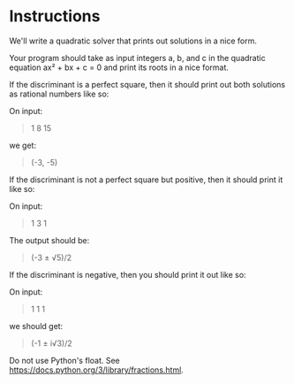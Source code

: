 # Instructions

We'll write a quadratic solver that prints out solutions in a nice form.

Your program should take as input integers a, b, and c in the quadratic equation ax² + bx + c = 0 and print its roots in a nice format.

If the discriminant is a perfect square, then it should print out both solutions as rational numbers like so:

On input:

>1 8 15

we get:

>(-3, -5)

If the discriminant is not a perfect square but positive, then it should print it like so:

On input:

>1 3 1

The output should be:

>(-3 ± √5)/2

If the discriminant is negative, then you should print it out like so:

On input:

>1 1 1

we should get:

>(-1 ± i√3)/2

Do not use Python's float. See https://docs.python.org/3/library/fractions.html.
